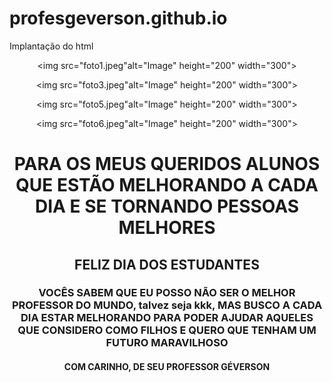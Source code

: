 # profesgeverson.github.io
Implantação do html
<link rel=stylesheet href=estudantes.css>

<center>

<img src="foto1.jpeg"alt="Image" height="200" width="300">

<img src="foto3.jpeg"alt="Image" height="200" width="300">

<img src="foto5.jpeg"alt="Image" height="200" width="300">

<img src="foto6.jpeg"alt="Image" height="200" width="300">


<h1> PARA OS MEUS QUERIDOS ALUNOS QUE ESTÃO MELHORANDO A CADA DIA E SE TORNANDO PESSOAS MELHORES </h1>


<h2>FELIZ DIA DOS ESTUDANTES</h2>

<h3>VOCÊS SABEM QUE EU POSSO NÃO SER O MELHOR PROFESSOR DO MUNDO, talvez seja kkk, MAS BUSCO A CADA DIA ESTAR MELHORANDO PARA PODER AJUDAR AQUELES QUE CONSIDERO COMO FILHOS E QUERO QUE TENHAM UM FUTURO MARAVILHOSO </h3>

<h4> COM CARINHO, DE SEU PROFESSOR GÉVERSON  </H4>
